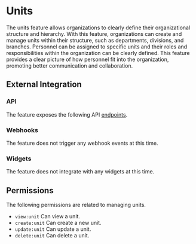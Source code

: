 # Units

The units feature allows organizations to clearly define their organizational structure and hierarchy. With this feature, organizations can
create and manage units within their structure, such as departments, divisions, and branches. Personnel can be assigned to specific units
and their roles and responsibilities within the organization can be clearly defined. This feature provides a clear picture of how personnel
fit into the organization, promoting better communication and collaboration.

## External Integration

### API

The feature exposes the following API [endpoints](https://perscom.io/documentation/api/#/Units).

### Webhooks

The feature does not trigger any webhook events at this time.

### Widgets

The feature does not integrate with any widgets at this time.

## Permissions

The following permissions are related to managing units.

- `view:unit` Can view a unit.
- `create:unit` Can create a new unit.
- `update:unit` Can update a unit.
- `delete:unit` Can delete a unit.
